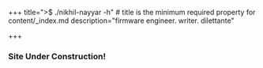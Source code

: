 +++
title=">$ ./nikhil-nayyar -h" # title is the minimum required property for content/_index.md
description="firmware engineer. writer. dilettante"

+++

### Site Under Construction!
